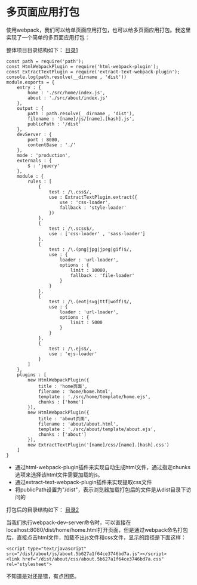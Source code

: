# 多页面应用打包
使用webpack，我们可以给单页面应用打包，也可以给多页面应用打包。我这里实现了一个简单的多页面应用打包：

整体项目目录结构如下：
[目录1](https://github.com/andyChenAn/webpack-learn/raw/master/多页面应用/image/1.png)

```
const path = require('path');
const HtmlWebpackPlugin = require('html-webpack-plugin');
const ExtractTextPlugin = require('extract-text-webpack-plugin');
console.log(path.resolve(__dirname , 'dist'))
module.exports = {
    entry : {
        home : './src/home/index.js',
        about : './src/about/index.js'
    },
    output : {
        path : path.resolve(__dirname , 'dist'),
        filename : '[name]/js/[name].[hash].js',
        publicPath : '/dist'
    },
    devServer : {
        port : 8080,
        contentBase : './'
    },
    mode : 'production',
    externals : {
        $ : 'jquery'
    },
    module : {
        rules : [
            {
                test : /\.css$/,
                use : ExtractTextPlugin.extract({
                    use : 'css-loader',
                    fallback : 'style-loader'
                })
            },
            {
                test : /\.scss$/,
                use : ['css-loader' , 'sass-loader']
            },
            {
                test : /\.(png|jpg|jpeg|gif)$/,
                use : {
                    loader : 'url-loader',
                    options : {
                        limit : 10000,
                        fallback : 'file-loader'
                    }
                }
            },
            {
                test : /\.(eot|svg|ttf|woff)$/,
                use : {
                    loader : 'url-loader',
                    options : {
                        limit : 5000
                    }
                }
            },
            {
                test : /\.ejs$/,
                use : 'ejs-loader'
            }
        ]
    },
    plugins : [
        new HtmlWebpackPlugin({
            title : 'home页面',
            filename : 'home/home.html',
            template : './src/home/template/home.ejs',
            chunks : ['home']
        }),
        new HtmlWebpackPlugin({
            title : 'about页面',
            filename : 'about/about.html',
            template : './src/about/template/about.ejs',
            chunks : ['about']
        }),
        new ExtractTextPlugin('[name]/css/[name].[hash].css')
    ]
}
```
- 通过html-webpack-plugin插件来实现自动生成html文件，通过指定chunks选项来选择该html文件需要加载的js。
- 通过extract-text-webpack-plugin插件来实现提取css文件
- 将publicPath设置为"/dist"，表示浏览器加载打包后的文件是从dist目录下访问的

打包后的目录结构如下：
[目录2](https://github.com/andyChenAn/webpack-learn/raw/master/多页面应用/image/2.png)

当我们执行webpack-dev-server命令时，可以直接在localhost:8080/dist/home/home.html打开页面，但是通过webpack命名打包后，直接点击html文件，加载不出js文件和css文件，显示的路径是下面这样：
```
<script type="text/javascript" src="/dist/about/js/about.5b627a1f64ce3746bd7a.js"></script>
<link href="/dist/about/css/about.5b627a1f64ce3746bd7a.css" rel="stylesheet">
```
不知道是对还是错，有点困惑。